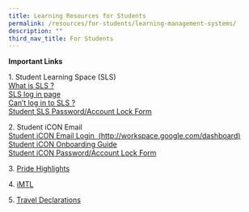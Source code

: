```yaml
---
title: Learning Resources for Students
permalink: /resources/for-students/learning-management-systems/
description: ""
third_nav_title: For Students
---
```

**Important Links**

1\. Student Learning Space (SLS)  
[What is SLS ?](/student-learning-space-sls/)  
[SLS log in page](https://vle.learning.moe.edu.sg/login)  
[Can’t log in to SLS ?](/problems-log-in-to-sls/)  
[Student SLS Password/Account Lock Form](https://go.gov.sg/mss-sls-help)

2\. Student iCON Email  
[Student iCON Email Login  (http://workspace.google.com/dashboard)](https://workspace.google.com/dashboard)  
[Student iCON Onboarding Guide](/files/Student-iCON-Onboarding-Guide.pdf)  
[Student iCON Password/Account Lock Form](https://go.gov.sg/mss-icon-help)

3. [Pride Highlights](http://tinyurl.com/MSSpridehighlights2019)

4. [iMTL](https://imtl.moe.edu.sg/cos/o.x?c=/ca7_imtl/user&func=login)

5. [Travel Declarations](https://marsilingsec.moe.edu.sg/travel-declaration/)

[  
](https://marsilingsec.moe.edu.sg/resources/for-students/learning-management-systems/#top)